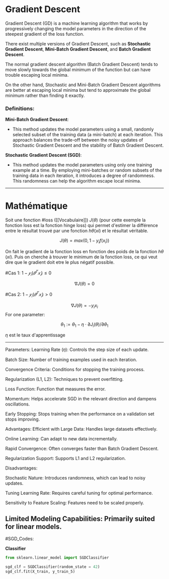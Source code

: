 
# Gradient Descent

Gradient Descent (GD) is a machine learning algorithm that works by progressively changing the model parameters in the direction of the steepest gradient of the loss function.

There exist multiple versions of Gradient Descent, such as **Stochastic Gradient Descent**, **Mini-Batch Gradient Descent**, and **Batch Gradient Descent**.

The normal gradient descent algorithm (Batch Gradient Descent) tends to move slowly towards the global minimum of the function but can have trouble escaping local minima.

On the other hand, Stochastic and Mini-Batch Gradient Descent algorithms are better at escaping local minima but tend to approximate the global minimum rather than finding it exactly.

### Definitions:

**Mini-Batch Gradient Descent**:

- This method updates the model parameters using a small, randomly selected subset of the training data (a mini-batch) at each iteration. This approach balances the trade-off between the noisy updates of Stochastic Gradient Descent and the stability of Batch Gradient Descent.

**Stochastic Gradient Descent (SGD)**:

- This method updates the model parameters using only one training example at a time. By employing mini-batches or random subsets of the training data in each iteration, it introduces a degree of randomness. This randomness can help the algorithm escape local minima.

---

# Mathématique

Soit une fonction #loss ([[Vocabulaire]]) $J(θ)$ (pour cette exemple la fonction loss est la fonction hinge loss) qui permet d'estimer la différence entre  le résultat trouvé par une fonction $hθ​(xi​)$ et le résultat véritable.

$$
J(θ)=max(0,1−y_i​f(x_i​))
$$


On fait le gradient de la fonction loss en fonction des poids de la fonction $hθ​(xi​)$. Puis on cherche à trouver le minimum de la fonction loss, ce qui veut dire que le gradient doit etre le plus négatif possible.

#Cas 1: $1−𝑦_𝑖(𝜃^𝑇𝑥_𝑖)≤0$

$$∇J(θ)=0$$

#Cas 2: $1−𝑦_𝑖(𝜃^𝑇𝑥_𝑖)>0$


$$∇J(θ)=−y_i​x_i$$​
For one parameter:


$$θ_1​:=θ_1​−η⋅​∂J_i​(θ)​/∂θ_1$$




$η$ est le taux d'apprentissage 

---

Parameters:
Learning Rate (𝜂): Controls the step size of each update.

Batch Size: Number of training examples used in each iteration.

Convergence Criteria: Conditions for stopping the training process.

Regularization (L1, L2): Techniques to prevent overfitting.

Loss Function: Function that measures the error.

Momentum: Helps accelerate SGD in the relevant direction and dampens oscillations.

Early Stopping: Stops training when the performance on a validation set stops improving.

Advantages:
Efficient with Large Data: Handles large datasets effectively.

Online Learning: Can adapt to new data incrementally.

Rapid Convergence: Often converges faster than Batch Gradient Descent.

Regularization Support: Supports L1 and L2 regularization.

Disadvantages:

Stochastic Nature: Introduces randomness, which can lead to noisy updates.

Tuning Learning Rate: Requires careful tuning for optimal performance.

Sensitivity to Feature Scaling: Features need to be scaled properly.

Limited Modeling Capabilities: Primarily suited for linear models.
---

#SGD_Codes:

**Classifier**

```python
from sklearn.linear_model import SGDClassifier

sgd_clf = SGDClassifier(random_state = 42)
sgd_clf.fit(X_train, y_train_5)
```
